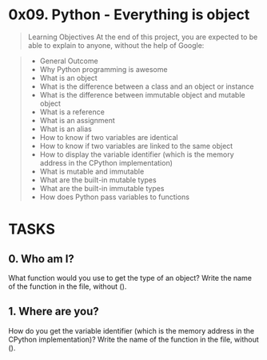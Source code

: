 # 0x09. Python - Everything is object

> Learning Objectives
> At the end of this project, you are expected to be able to explain to anyone, without the help of Google:

> - General Outcome
> - Why Python programming is awesome
> - What is an object
> - What is the difference between a class and an object or instance
> - What is the difference between immutable object and mutable object
> - What is a reference
> - What is an assignment
> - What is an alias
> - How to know if two variables are identical
> - How to know if two variables are linked to the same object
> - How to display the variable identifier (which is the memory address in the CPython implementation)
> - What is mutable and immutable
> - What are the built-in mutable types
> - What are the built-in immutable types
> - How does Python pass variables to functions

# TASKS
## 0. Who am I?
What function would you use to get the type of an object?
Write the name of the function in the file, without ().

## 1. Where are you?
How do you get the variable identifier (which is the memory address in the CPython implementation)?
Write the name of the function in the file, without ().


